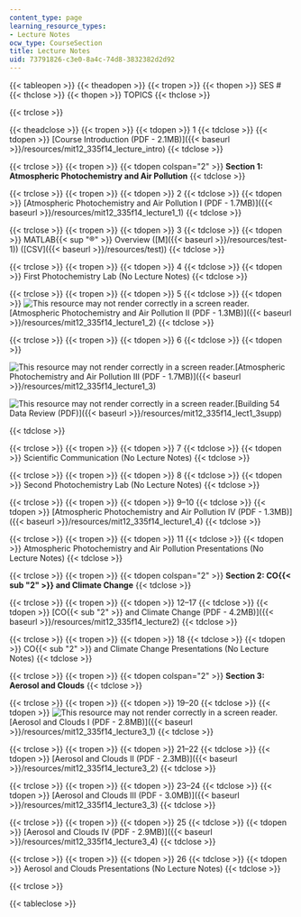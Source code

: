 ```yaml
---
content_type: page
learning_resource_types:
- Lecture Notes
ocw_type: CourseSection
title: Lecture Notes
uid: 73791826-c3e0-8a4c-74d8-3832382d2d92
---
```


{{< tableopen >}}
{{< theadopen >}}
{{< tropen >}}
{{< thopen >}}
SES #
{{< thclose >}}
{{< thopen >}}
TOPICS
{{< thclose >}}

{{< trclose >}}

{{< theadclose >}}
{{< tropen >}}
{{< tdopen >}}
1
{{< tdclose >}}
{{< tdopen >}}
[Course Introduction (PDF - 2.1MB)]({{< baseurl >}}/resources/mit12_335f14_lecture_intro)
{{< tdclose >}}

{{< trclose >}}
{{< tropen >}}
{{< tdopen colspan="2" >}}
**Section 1: Atmospheric Photochemistry and Air Pollution**
{{< tdclose >}}

{{< trclose >}}
{{< tropen >}}
{{< tdopen >}}
2
{{< tdclose >}}
{{< tdopen >}}
[Atmospheric Photochemistry and Air Pollution I (PDF - 1.7MB)]({{< baseurl >}}/resources/mit12_335f14_lecture1_1)
{{< tdclose >}}

{{< trclose >}}
{{< tropen >}}
{{< tdopen >}}
3
{{< tdclose >}}
{{< tdopen >}}
MATLAB{{< sup "®" >}} Overview ([M]({{< baseurl >}}/resources/test-1)) ([CSV]({{< baseurl >}}/resources/test))
{{< tdclose >}}

{{< trclose >}}
{{< tropen >}}
{{< tdopen >}}
4
{{< tdclose >}}
{{< tdopen >}}
First Photochemistry Lab (No Lecture Notes)
{{< tdclose >}}

{{< trclose >}}
{{< tropen >}}
{{< tdopen >}}
5
{{< tdclose >}}
{{< tdopen >}}
![This resource may not render correctly in a screen reader.](/images/inacessible.gif)[Atmospheric Photochemistry and Air Pollution II (PDF - 1.3MB)]({{< baseurl >}}/resources/mit12_335f14_lecture1_2)
{{< tdclose >}}

{{< trclose >}}
{{< tropen >}}
{{< tdopen >}}
6
{{< tdclose >}}
{{< tdopen >}}


![This resource may not render correctly in a screen reader.](/images/inacessible.gif)[Atmospheric Photochemistry and Air Pollution III (PDF - 1.7MB)]({{< baseurl >}}/resources/mit12_335f14_lecture1_3)

![This resource may not render correctly in a screen reader.](/images/inacessible.gif)[Building 54 Data Review (PDF)]({{< baseurl >}}/resources/mit12_335f14_lect1_3supp)


{{< tdclose >}}

{{< trclose >}}
{{< tropen >}}
{{< tdopen >}}
7
{{< tdclose >}}
{{< tdopen >}}
Scientific Communication (No Lecture Notes)
{{< tdclose >}}

{{< trclose >}}
{{< tropen >}}
{{< tdopen >}}
8
{{< tdclose >}}
{{< tdopen >}}
Second Photochemistry Lab (No Lecture Notes)
{{< tdclose >}}

{{< trclose >}}
{{< tropen >}}
{{< tdopen >}}
9–10
{{< tdclose >}}
{{< tdopen >}}
[Atmospheric Photochemistry and Air Pollution IV (PDF - 1.3MB)]({{< baseurl >}}/resources/mit12_335f14_lecture1_4)
{{< tdclose >}}

{{< trclose >}}
{{< tropen >}}
{{< tdopen >}}
11
{{< tdclose >}}
{{< tdopen >}}
Atmospheric Photochemistry and Air Pollution Presentations (No Lecture Notes)
{{< tdclose >}}

{{< trclose >}}
{{< tropen >}}
{{< tdopen colspan="2" >}}
**Section 2: CO{{< sub "2" >}} and Climate Change**
{{< tdclose >}}

{{< trclose >}}
{{< tropen >}}
{{< tdopen >}}
12–17
{{< tdclose >}}
{{< tdopen >}}
[CO{{< sub "2" >}} and Climate Change (PDF - 4.2MB)]({{< baseurl >}}/resources/mit12_335f14_lecture2)
{{< tdclose >}}

{{< trclose >}}
{{< tropen >}}
{{< tdopen >}}
18
{{< tdclose >}}
{{< tdopen >}}
CO{{< sub "2" >}} and Climate Change Presentations (No Lecture Notes)
{{< tdclose >}}

{{< trclose >}}
{{< tropen >}}
{{< tdopen colspan="2" >}}
**Section 3: Aerosol and Clouds**
{{< tdclose >}}

{{< trclose >}}
{{< tropen >}}
{{< tdopen >}}
19–20
{{< tdclose >}}
{{< tdopen >}}
![This resource may not render correctly in a screen reader.](/images/inacessible.gif)[Aerosol and Clouds I (PDF - 2.8MB)]({{< baseurl >}}/resources/mit12_335f14_lecture3_1)
{{< tdclose >}}

{{< trclose >}}
{{< tropen >}}
{{< tdopen >}}
21–22
{{< tdclose >}}
{{< tdopen >}}
[Aerosol and Clouds II (PDF - 2.3MB)]({{< baseurl >}}/resources/mit12_335f14_lecture3_2)
{{< tdclose >}}

{{< trclose >}}
{{< tropen >}}
{{< tdopen >}}
23–24
{{< tdclose >}}
{{< tdopen >}}
[Aerosol and Clouds III (PDF - 3.0MB)]({{< baseurl >}}/resources/mit12_335f14_lecture3_3)
{{< tdclose >}}

{{< trclose >}}
{{< tropen >}}
{{< tdopen >}}
25
{{< tdclose >}}
{{< tdopen >}}
[Aerosol and Clouds IV (PDF - 2.9MB)]({{< baseurl >}}/resources/mit12_335f14_lecture3_4)
{{< tdclose >}}

{{< trclose >}}
{{< tropen >}}
{{< tdopen >}}
26
{{< tdclose >}}
{{< tdopen >}}
Aerosol and Clouds Presentations (No Lecture Notes)
{{< tdclose >}}

{{< trclose >}}

{{< tableclose >}}